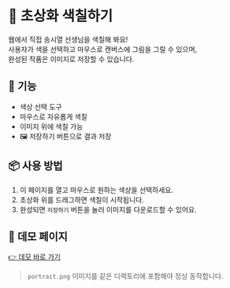 # 🎨 초상화 색칠하기

웹에서 직접 송시열 선생님을 색칠해 봐요!  
사용자가 색을 선택하고 마우스로 캔버스에 그림을 그릴 수 있으며,  
완성된 작품은 이미지로 저장할 수 있습니다.

## 🔧 기능

- 색상 선택 도구
- 마우스로 자유롭게 색칠
- 이미지 위에 색칠 가능
- 🖼️ 저장하기 버튼으로 결과 저장

## 📦 사용 방법

1. 이 페이지를 열고 마우스로 원하는 색상을 선택하세요.
2. 초상화 위를 드래그하면 색칠이 시작됩니다.
3. 완성되면 `저장하기` 버튼을 눌러 이미지를 다운로드할 수 있어요.

## 🚀 데모 페이지

[👉 데모 바로 가기](https://yourusername.github.io/your-repo-name)

> `portrait.png` 이미지를 같은 디렉토리에 포함해야 정상 동작합니다.
